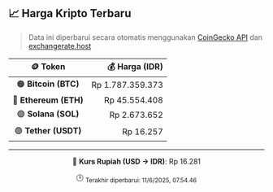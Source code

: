 

<!-- HARGA_KRIPTO -->
## 📈 Harga Kripto Terbaru

> Data ini diperbarui secara otomatis menggunakan [CoinGecko API](https://www.coingecko.com/) dan [exchangerate.host](https://exchangerate.host/)

<div align="center">

| 🪙 Token | 💰 Harga (IDR) |
|:------:|---------------:|
| 🟠 **Bitcoin (BTC)**   | Rp 1.787.359.373 |
| 🔵 **Ethereum (ETH)**  | Rp 45.554.408 |
| 🟣 **Solana (SOL)**    | Rp 2.673.652 |
| 🟢 **Tether (USDT)**   | Rp 16.257 |

---

💱 **Kurs Rupiah (USD → IDR)**: Rp 16.281

🕒 <sub>Terakhir diperbarui: 11/6/2025, 07.54.46</sub>

</div>
<!-- /HARGA_KRIPTO -->